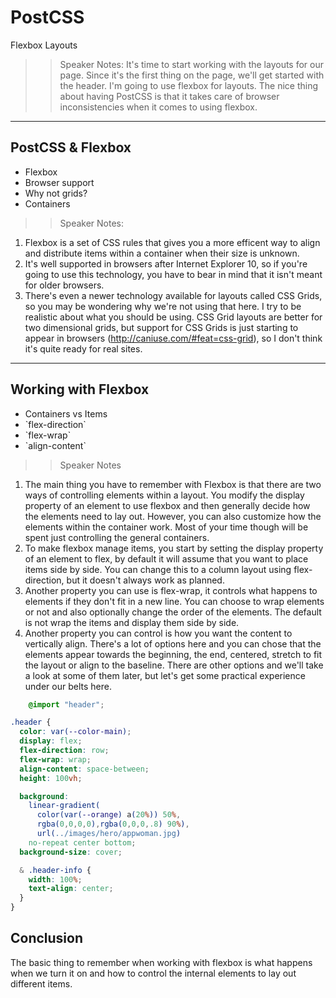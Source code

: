 <!-- .slide: data-state="title" -->
# PostCSS
Flexbox Layouts

>>Speaker Notes:
It's time to start working with the layouts for our page. Since it's the first thing on the page, we'll get started with the header. I'm going to use flexbox for layouts. The nice thing about having PostCSS is that it takes care of browser inconsistencies when it comes to using flexbox.
---

## PostCSS & Flexbox

<ul>
	<li class="fragment">Flexbox</li>
	<li class="fragment">Browser support</li>
	<li class="fragment">Why not grids?</li>
	<li class="fragment">Containers</li>
</ul>

>> Speaker Notes:
1. Flexbox is a set of CSS rules that gives you a more efficent way to align and distribute items within a container when their size is unknown.
2. It's well supported in browsers after Internet Explorer 10, so if you're going to use this technology, you have to bear in mind that it isn't meant for older browsers.
3. There's even a newer technology available for layouts called CSS Grids, so you may be wondering why we're not using that here. I try to be realistic about what you should be using. CSS Grid layouts are better for two dimensional grids, but support for CSS Grids is just starting to appear in browsers (http://caniuse.com/#feat=css-grid), so I don't think it's quite ready for real sites.

---

## Working with Flexbox

<ul>
	<li class="fragment">Containers vs Items</li>
	<li class="fragment">`flex-direction`</li>
	<li class="fragment">`flex-wrap`</li>
	<li class="fragment">`align-content`</li>
</ul>

>> Speaker Notes

1. The main thing you have to remember with Flexbox is that there are two ways of controlling elements within a layout. You modify the display property of an element to use flexbox and then generally decide how the elements need to lay out. However, you can also customize how the elements within the container work. Most of your time though will be spent just controlling the general containers.
1. To make flexbox manage items, you start by setting the display property of an element to flex, by default it will assume that you want to place items side by side. You can change this to a column layout using flex-direction, but it doesn't always work as planned.
1. Another property you can use is flex-wrap, it controls what happens to elements if they don't fit in a new line. You can choose to wrap elements or not and also optionally change the order of the elements. The default is not wrap the items and display them side by side.
1. Another property you can control is how you want the content to vertically align. There's a lot of options here and you can chose that the elements appear towards the beginning, the end, centered, stretch to fit the layout or align to the baseline. There are other options and we'll take a look at some of them later, but let's get some practical experience under our belts here.

```_style.css
	@import "header";
```

```_header.css
.header {
  color: var(--color-main);
  display: flex;
  flex-direction: row;
  flex-wrap: wrap;
  align-content: space-between;
  height: 100vh;

  background:
    linear-gradient(
      color(var(--orange) a(20%)) 50%,
      rgba(0,0,0,0),rgba(0,0,0,.8) 90%),
      url(../images/hero/appwoman.jpg)
    no-repeat center bottom;
  background-size: cover;

  & .header-info {
    width: 100%;
    text-align: center;
  }
}
```

## Conclusion
The basic thing to remember when working with flexbox is what happens when we turn it on and how to control the internal elements to lay out different items.
